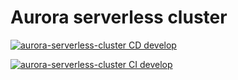 # Aurora serverless cluster

[![aurora-serverless-cluster CD develop](https://github.com/wednesday-solutions/aurora-serverless-cluster-migrations/actions/workflows/cd.yml/badge.svg)](https://github.com/wednesday-solutions/aurora-serverless-cluster-migrations/actions/workflows/cd.yml)

[![aurora-serverless-cluster CI develop](https://github.com/wednesday-solutions/aurora-serverless-cluster-migrations/actions/workflows/ci.yml/badge.svg)](https://github.com/wednesday-solutions/aurora-serverless-cluster-migrations/actions/workflows/ci.yml)
